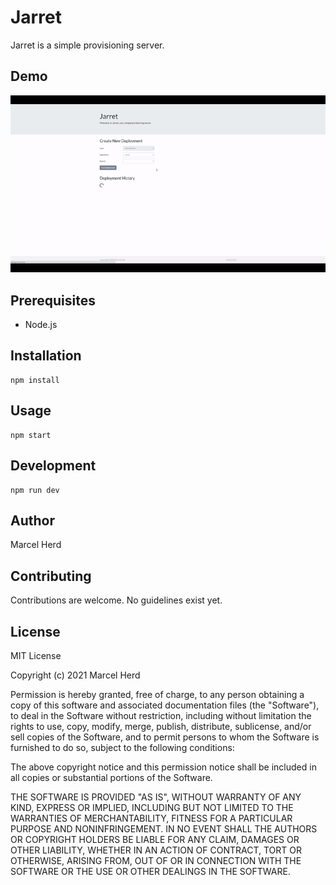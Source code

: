 # Jarret

Jarret is a simple provisioning server.

## Demo

![Demo](https://github.com/marcelherd/jarret/raw/master/docs/demo.gif)

## Prerequisites

- Node.js

## Installation

```
npm install
```

## Usage

```
npm start
```

## Development

```
npm run dev
```

## Author

Marcel Herd

## Contributing

Contributions are welcome. No guidelines exist yet.

## License

MIT License

Copyright (c) 2021 Marcel Herd

Permission is hereby granted, free of charge, to any person obtaining a copy
of this software and associated documentation files (the "Software"), to deal
in the Software without restriction, including without limitation the rights
to use, copy, modify, merge, publish, distribute, sublicense, and/or sell
copies of the Software, and to permit persons to whom the Software is
furnished to do so, subject to the following conditions:

The above copyright notice and this permission notice shall be included in all
copies or substantial portions of the Software.

THE SOFTWARE IS PROVIDED "AS IS", WITHOUT WARRANTY OF ANY KIND, EXPRESS OR
IMPLIED, INCLUDING BUT NOT LIMITED TO THE WARRANTIES OF MERCHANTABILITY,
FITNESS FOR A PARTICULAR PURPOSE AND NONINFRINGEMENT. IN NO EVENT SHALL THE
AUTHORS OR COPYRIGHT HOLDERS BE LIABLE FOR ANY CLAIM, DAMAGES OR OTHER
LIABILITY, WHETHER IN AN ACTION OF CONTRACT, TORT OR OTHERWISE, ARISING FROM,
OUT OF OR IN CONNECTION WITH THE SOFTWARE OR THE USE OR OTHER DEALINGS IN THE
SOFTWARE.